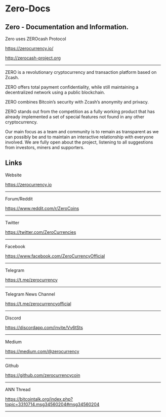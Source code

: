 # Zero-Docs

Zero - Documentation and Information.
----------------------------------------------------------------------------------------------------------------------------------------


Zero uses ZEROcash Protocol

https://zerocurrency.io/

http://zerocash-project.org

                 
 --------------------------------------------------------------------------------------------------------------------------------------- 
      
                    
ZERO is a revolutionary cryptocurrency and transaction platform based on Zcash.

ZERO offers total payment confidentiality, while still maintaining a decentralized network using a public blockchain.

ZERO combines Bitcoin’s security with Zcash’s anonymity and privacy.

ZERO stands out from the competition as a fully working product that has already implemented a set of special features not found in any other cryptocurrency.

Our main focus as a team and community is to remain as transparent as we can possibly be and to maintain an interactive relationship with everyone involved. We are fully open about the project, listening to all suggestions from investors, miners and supporters.  



Links
----------------------------------------------------------------------------------------------------------------------------------------


Website 

https://zerocurrency.io

----------------------------------------------------------------------------------------------------------------------------------------

Forum/Reddit

https://www.reddit.com/r/ZeroCoins

----------------------------------------------------------------------------------------------------------------------------------------

Twitter

https://twitter.com/ZeroCurrencies

----------------------------------------------------------------------------------------------------------------------------------------

Facebook

https://www.facebook.com/ZeroCurrencyOfficial


----------------------------------------------------------------------------------------------------------------------------------------

Telegram

https://t.me/zerocurrency


----------------------------------------------------------------------------------------------------------------------------------------

Telegram News Channel

https://t.me/zerocurrencyofficial


----------------------------------------------------------------------------------------------------------------------------------------

Discord

https://discordapp.com/invite/Vv6tSts


----------------------------------------------------------------------------------------------------------------------------------------

Medium

https://medium.com/@zerocurrency


----------------------------------------------------------------------------------------------------------------------------------------

Github 

https://github.com/zerocurrencycoin


----------------------------------------------------------------------------------------------------------------------------------------


ANN Thread

https://bitcointalk.org/index.php?topic=3310714.msg34560204#msg34560204


----------------------------------------------------------------------------------------------------------------------------------------

